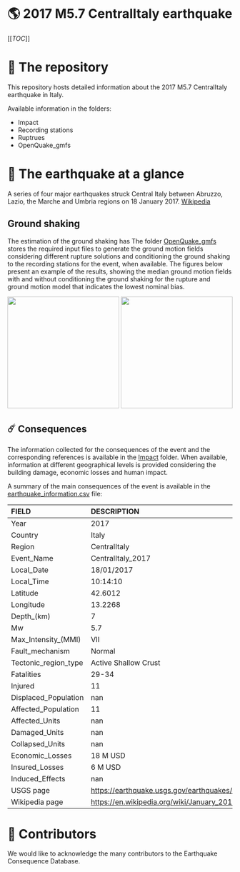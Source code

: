 # 🌎 2017 M5.7 CentralItaly earthquake
[[_TOC_]]

# 📂 The repository  

This repository hosts detailed information about the 2017 M5.7 CentralItaly earthquake in Italy.

Available information in the folders:

- Impact
- Recording stations
- Ruptrues
- OpenQuake_gmfs 


# 🚀 The earthquake at a glance 

A series of four major earthquakes struck Central Italy between Abruzzo, Lazio, the Marche and Umbria regions on 18 January 2017.
[Wikipedia](https://en.wikipedia.org/wiki/January_2017_Central_Italy_earthquakes)



## Ground shaking

The estimation of the ground shaking has The folder [OpenQuake_gmfs](./OpenQuake_gmfs/) stores the required input files to generate the ground motion fields considering different rupture solutions and conditioning the ground shaking to the recording stations for the event, when available. The figures below present an example of the results, showing the median ground motion fields with and without conditioning the ground shaking for the rupture and ground motion model that indicates the lowest nominal bias.

<img src="./OpenQuake_gmfs/median_gmf_stations_none.png" height="250">
<img src="./OpenQuake_gmfs/median_gmf_stations_seismic.png" height="250">

## ☄️ Consequences

The information collected for the consequences of the event and the corresponding references is available in the [Impact](./Impact) folder. When available, information at different geographical levels is provided considering the building damage, economic losses and human impact.

A summary of the main consequences of the event is available in the [earthquake_information.csv](./earthquake_information.csv) file:

| FIELD                | DESCRIPTION                                                            |
|:---------------------|:-----------------------------------------------------------------------|
| Year                 | 2017                                                                   |
| Country              | Italy                                                                  |
| Region               | CentralItaly                                                           |
| Event_Name           | CentralItaly_2017                                                      |
| Local_Date           | 18/01/2017                                                             |
| Local_Time           | 10:14:10                                                               |
| Latitude             | 42.6012                                                                |
| Longitude            | 13.2268                                                                |
| Depth_(km)           | 7                                                                      |
| Mw                   | 5.7                                                                    |
| Max_Intensity_(MMI)  | VII                                                                    |
| Fault_mechanism      | Normal                                                                 |
| Tectonic_region_type | Active Shallow Crust                                                   |
| Fatalities           | 29-34                                                                  |
| Injured              | 11                                                                     |
| Displaced_Population | nan                                                                    |
| Affected_Population  | 11                                                                     |
| Affected_Units       | nan                                                                    |
| Damaged_Units        | nan                                                                    |
| Collapsed_Units      | nan                                                                    |
| Economic_Losses      | 18 M USD                                                               |
| Insured_Losses       | 6 M USD                                                                |
| Induced_Effects      | nan                                                                    |
| USGS page            | https://earthquake.usgs.gov/earthquakes/eventpage/us10007twj/executive |
| Wikipedia page       | https://en.wikipedia.org/wiki/January_2017_Central_Italy_earthquakes   |


# 🌟 Contributors 

We would like to acknowledge the many contributors to the Earthquake Consequence Database.
